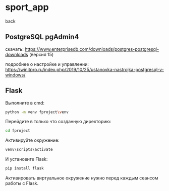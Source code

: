 # sport_app
back

## PostgreSQL pgAdmin4

скачать:
https://www.enterprisedb.com/downloads/postgres-postgresql-downloads (версия 15)

подробнее о настройке и управлении:
https://winitpro.ru/index.php/2019/10/25/ustanovka-nastrojka-postgresql-v-windows/

## Flask

Выполните в cmd:
```bash       
python -m venv fproject\venv
```
Перейдите в только что созданную директорию:
```bash        
cd fproject
```    
Активируйте окружение:
```bash        
venv\scripts\activate
```    
И установите Flask:
```bash
pip install flask
```    
Активировать виртуальное окружение нужно перед каждым сеансом работы с Flask.
